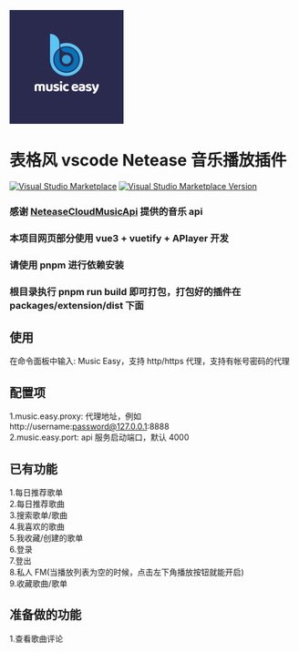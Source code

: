![logo](https://github.com/movefreechen/music-easy/raw/main/packages/extension/logo.png)

# 表格风 vscode Netease 音乐播放插件

[![Visual Studio Marketplace](https://img.shields.io/badge/Visual%20Studio-Marketplace-007acc.svg?style=flat-square)](https://marketplace.visualstudio.com/items?itemName=movefreechen.music-easy)
[![Visual Studio Marketplace Version](https://img.shields.io/visual-studio-marketplace/v/movefreechen.music-easy.svg?style=flat-square)](https://marketplace.visualstudio.com/items?itemName=movefreechen.music-easy)

### 感谢 [NeteaseCloudMusicApi](https://github.com/Binaryify/NeteaseCloudMusicApi) 提供的音乐 api

### 本项目网页部分使用 vue3 + vuetify + APlayer 开发

### 请使用 pnpm 进行依赖安装

### 根目录执行 pnpm run build 即可打包，打包好的插件在 packages/extension/dist 下面

## 使用

在命令面板中输入: Music Easy，支持 http/https 代理，支持有帐号密码的代理

## 配置项

1.music.easy.proxy: 代理地址，例如 http://username:password@127.0.0.1:8888  
2.music.easy.port: api 服务启动端口，默认 4000

## 已有功能

1.每日推荐歌单  
2.每日推荐歌曲  
3.搜索歌单/歌曲  
4.我喜欢的歌曲  
5.我收藏/创建的歌单  
6.登录  
7.登出  
8.私人 FM(当播放列表为空的时候，点击左下角播放按钮就能开启)  
9.收藏歌曲/歌单

## 准备做的功能

1.查看歌曲评论

